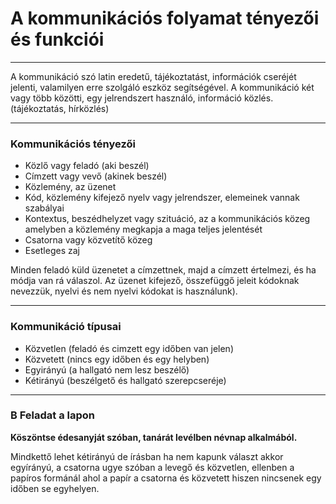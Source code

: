 # A kommunikációs folyamat tényezői és funkciói
---
A kommunikáció szó latin eredetű, tájékoztatást, információk cseréjét jelenti, valamilyen erre szolgáló eszköz segítségével. A kommunikáció két vagy több közötti, egy jelrendszert használó, információ közlés. (tájékoztatás, hírközlés)
***
### Kommunikációs tényezői
- Közlő vagy feladó (aki beszél)
- Címzett vagy vevő (akinek beszél)
- Közlemény, az üzenet
- Kód, közlemény kifejező nyelv vagy jelrendszer, elemeinek vannak szabályai
- Kontextus, beszédhelyzet vagy szituáció, az a kommunikációs közeg amelyben a közlemény megkapja a maga teljes jelentését
- Csatorna vagy közvetítő közeg
- Esetleges zaj

Minden feladó küld üzenetet a címzettnek, majd a címzett értelmezi, és ha módja van rá válaszol. Az üzenet kifejező, összefüggő jeleit kódoknak nevezzük, nyelvi és nem nyelvi kódokat is használunk).
***
### Kommunikáció típusai
- Közvetlen (feladó és cimzett egy időben van jelen)
- Közvetett (nincs egy időben és egy helyben)
- Egyirányú (a hallgató nem lesz beszélő)
- Kétirányú (beszélgető és hallgató szerepcseréje)
***
### B Feladat a lapon
**Köszöntse édesanyját szóban, tanárát levélben névnap alkalmából.**

Mindkettő lehet kétirányú de írásban ha nem kapunk választ akkor egyírányú, a csatorna ugye szóban a levegő és közvetlen, ellenben a papíros formánál ahol a papír a csatorna és közvetett hiszen nincsenek egy időben se egyhelyen.